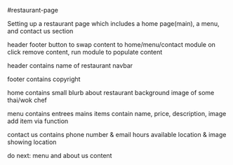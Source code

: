 #restaurant-page

Setting up a restaurant page which includes a home page(main), a menu, and contact us section

header footer
button to swap content to home/menu/contact module
on click remove content, run module to populate content

header contains
name of restaurant
navbar

footer contains
copyright

home contains
small blurb about restaurant
background image of some thai/wok chef

menu contains
entrees
mains
    items contain name, price, description, image
        add item via function

contact us contains
phone number & email
hours available
location & image showing location

do next:
menu and about us content